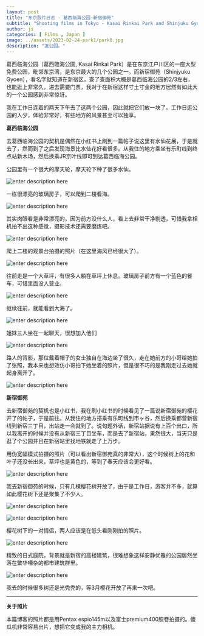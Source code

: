```yaml
---
layout: post
title: "东京胶片日志 - 葛西临海公园·新宿御苑"
subtitle: "Shooting films in Tokyo - Kasai Rinkai Park and Shinjuku Gyoen"
author: ji
categories: [ Films , Japan ]
image: ../assets/2023-02-24-park1/park0.jpg
description: "逛公园。"
---
```


葛西临海公园（葛西臨海公園, Kasai Rinkai Park）是在东京江户川区的一座大型免费公园，毗邻东京湾，是东京最大的几个公园之一。而新宿御苑（Shinjyuku Gyoen），看名字就知道在新宿区，查了查面积大概是葛西临海公园的2/3左右，也能逛上非常久，进去需要门票，我对于在新宿这样寸土寸金的地方居然有如此大的一个公园感到非常惊讶。

我在工作日连着的两天下午去了这两个公园，因此就把它们放一块了。工作日逛公园的人少，体验非常好，有些地方的风景甚至可以独享。

**葛西临海公园**

去葛西临海公园的契机是偶然在小红书上刷到一篇帖子说这里有水仙花展，于是就去了，然而到了之后发现海景比水仙花好看很多。从我住的地方乘坐有乐町线到终点站新木场，然后换乘JR京叶线即可到达葛西临海公园。

公园里有一个很大的摩天轮，摩天轮下种了很多水仙。

![enter description here](../assets/2023-02-24-park1/kasai6.jpg)


一栋很漂亮的玻璃房子，可以爬到二楼看海。

![enter description here](../assets/2023-02-24-park1/kasai7.jpg)

其实肉眼看是非常漂亮的，因为前方没什么人，看上去非常干净剔透，可惜我拿相机拍不出这种感觉，摄影技术还需要磨炼吧。


![enter description here](../assets/2023-02-24-park1/kasai4.jpg)

爬上二楼的观景台拍摄的照片（在这里海风已经很大了）。

![enter description here](../assets/2023-02-24-park1/kasai1.jpg)

往前走是一个大草坪，有很多人躺在草坪上休息。玻璃房子前方有一个蓝色的餐车，可惜里面没人营业。

![enter description here](../assets/2023-02-24-park1/kasai8.jpg)

继续往前，就能看到大海了。

![enter description here](../assets/2023-02-24-park1/kasai5.jpg)

姐妹三人坐在一起聊天，很想加入他们

![enter description here](../assets/2023-02-24-park1/kasai2.jpg)

路人的背影，那位戴着帽子的女士独自在海边坐了很久，走在她前方的小哥给她拍了张照，我本来也想效仿小哥拍下她坐着的照片，但是很不巧的是我刚走过去她就起身离开了。

![enter description here](../assets/2023-02-24-park1/kasai3.jpg)

**新宿御苑**

去新宿御苑的契机也是小红书，我在刷小红书的时候看见了一篇说新宿御苑的樱花开了的帖子，于是前往。从我住的地方搭乘有乐町线到市ヶ谷，然后换乘都营新宿线到新宿三丁目，出站走一会就到了。说句题外话，新宿站据说有上百个出口，所以我离开的时候并没有从新宿三丁目坐车，而是去了新宿站，果然很大，当天只是逛了个公园并且在新宿站里找地铁就走了上万步。

用伪宽幅模式拍摄的照片（可以看出新宿御苑真的非常大），这个时候树上的花和叶子还没长出来，草坪也是黄色的，等到了春天应该会更好看。

![enter description here](../assets/2023-02-24-park1/gyoen4.jpg)

我去新宿御苑的时候，只有几棵樱花树开放了，由于是工作日，游客并不多，就算如此樱花树下还是聚集了不少人。

![enter description here](../assets/2023-02-24-park1/gyoen3.jpg)

![enter description here](../assets/2023-02-24-park1/gyoen2.jpg)

樱花树下的一对情侣，两人应该是在低头看刚刚拍的照片。

![enter description here](../assets/2023-02-24-park1/gyoen1.jpg)

精致的日式庭院，背景就是新宿的高楼建筑，很难想象这样安静优雅的公园居然坐落在繁华嘈杂的都市建筑群里。

![enter description here](../assets/2023-02-24-park1/gyoen5.jpg)

我去的时候很多树还是光秃秃的，等3月樱花开放了再来一次吧。


---

**关于照片**

本篇博客的照片都是用Pentax espio145m以及富士premium400胶卷拍摄的。傻瓜机非常容易出片，想把它变成我的主力相机。